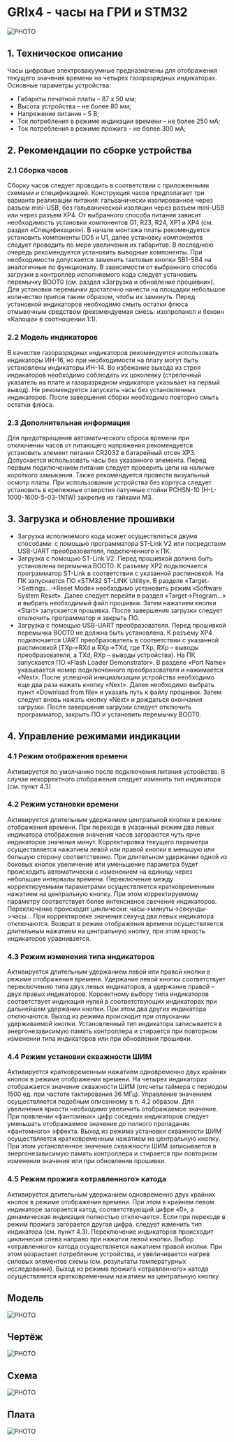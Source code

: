 # GRIx4 - часы на ГРИ и STM32
![PHOTO](https://github.com/AlexGyver/GRIx4_by_KARMAN/blob/master/Photo/Photo4.jpg)

## 1. Техническое описание
Часы цифровые электровакуумные предназначены для отображения текущего значения времени на четырех газоразрядных индикаторах. Основные параметры устройства:
- Габариты печатной платы – 87 х 50 мм;
- Высота устройства – не более 80 мм;
- Напряжение питания – 5 В;
- Ток потребления в режиме индикации времени – не более 250 мА;
- Ток потребления в режиме прожига – не более 300 мА;
## 2. Рекомендации по сборке устройства
### 2.1 Сборка часов
Сборку часов следует проводить в соответствии с приложенными схемами и спецификацией. Конструкция часов предполагает три варианта реализации питания: гальванически изолированное через разъем mini-USB, без гальванической изоляции через разъем mini-USB или через разъем XP4. От выбранного способа питания зависит необходимость установки компонентов G1, R23, R24, XP1 и XP4 (см. раздел «Спецификация»). В начале монтажа платы рекомендуется установить компоненты DD5 и U1, далее установку компонентов следует проводить по мере увеличения их габаритов. В последнюю очередь рекомендуется установить выводные компоненты. При необходимости допускается заменить тактовые кнопки SB1-SB4 на аналогичные по функционалу. В зависимости от выбранного способа загрузки в контроллер исполняемого кода следует установить перемычку BOOT0 (см. раздел «Загрузка и обновление прошивки»). Для установки перемычки достаточно нанести на площадки небольшое количество припоя таким образом, чтобы их замкнуть. Перед установкой индикаторов необходимо смыть остатки флюса отмывочным средством (рекомендуемая смесь: изопропанол и бензин «Калоша» в соотношении 1:1).
### 2.2 Модель индикаторов
В качестве газоразрядных индикаторов рекомендуется использовать индикаторы ИН-16, но при необходимости на плату могут быть установлены индикаторы ИН-14. Во избежание выхода из строя индикаторов необходимо соблюдать их цоколевку (стрелочный указатель на плате и газоразрядном индикаторе указывает на первый вывод). Не рекомендуется запускать часы без установленных индикаторов. После завершения сборки необходимо повторно смыть остатки флюса.
### 2.3 Дополнительная информация
Для предотвращения автоматического сброса времени при отключении часов от питающего напряжения рекомендуется установить элемент питания CR2032 в батарейный отсек XP3. Допускается использовать часы без указанного элемента. Перед первым подключением питания следует проверить цепи на наличие короткого замыкания. Также рекомендуется провести визуальный осмотр платы. При использовании устройства без корпуса следует установить в крепежные отверстия латунные стойки PCHSN-10 (H-L-1000-1600-5-03-1N1W) закрепив их гайками M3.
## 3. Загрузка и обновление прошивки
- Загрузка исполняемого кода может осуществляться двумя способами: с помощью программатора ST-Link V2 или посредством USB-UART преобразователя, подключенного к ПК.
- Загрузка с помощью ST-Link V2. Перед прошивкой должна быть установлена перемычка BOOT0. К разъему XP2 подключается программатор ST-Link в соответствии с указанной распиновкой. На ПК запускается ПО «STM32 ST-LINK Utility». В разделе «Target->Settings…->Reset Mode» необходимо установить режим «Software System Reset». Далее следует перейти в раздел «Target->Program…» и выбрать необходимый файл прошивки. Затем нажатием кнопки «Start» запускается прошивка. После завершения загрузки следует отключить программатор и закрыть ПО.
- Загрузка с помощью USB-UART преобразователя. Перед прошивкой перемычка BOOT0 не должна быть установлена. К разъему XP4 подключается UART преобразователь в соответствии с указанной распиновкой (TXp->RXd и RXp->TXd, где TXp, RXp – выводы преобразователя, а TXd, RXp – выводы устройства). На ПК запускается ПО «Flash Loader Demonstrator». В разделе «Port Name» указывается номер подключенного преобразователя и нажимается «Next». После успешной инициализации устройства необходимо еще два раза нажать кнопку «Next». Далее необходимо выбрать пункт «Download from file» и указать путь к файлу прошивки. Затем следует вновь нажать кнопку «Next» и дождаться окончания загрузки. После завершения загрузки следует отключить программатор, закрыть ПО и установить перемычку BOOT0.
## 4. Управление режимами индикации
### 4.1 Режим отображения времени
Активируется по умолчанию после подключения питания устройства. В случае некорректного отображения следует изменить тип индикатора (см. пункт 4.3)
### 4.2 Режим установки времени
Активируется длительным удержанием центральной кнопки в режиме отображения времени. При переходе в указанный режим два левых индикатора отображения значения часов загораются чуть ярче индикаторов значения минут. Корректировка текущего параметра осуществляется нажатием левой или правой кнопки в меньшую или большую сторону соответственно. При длительном удержании одной из боковых кнопок увеличение или уменьшение параметра будет происходить автоматически с изменением на единицу через небольшие интервалы времени. Переключение между корректируемыми параметрами осуществляется кратковременным нажатием на центральную кнопку. При этом корректируемому параметру соответствует более интенсивное свечение индикаторов. Переключение происходит циклически: часы->минуты->секунды->часы… При корректировке значения секунд два левых индикатора отключаются. Возврат в режим отображения времени осуществляется длительным нажатием на центральную кнопку, при этом яркость индикаторов уравнивается.
### 4.3 Режим изменения типа индикаторов
Активируется длительным удержанием левой или правой кнопки в режиме отображения времени. Удержание левой кнопки соответствует переключению типа двух левых индикаторов, а удержание правой – двух правых индикаторов. Корректному выбору типа индикаторов соответствует индикация нулей в соответствующих индикаторах при дальнейшем удержании кнопки. При этом два других индикатора отключаются. Выход из режима происходит при отпускании удерживаемой кнопки. Установленный тип индикатора записывается в энергонезависимую память контроллера и стирается при повторном изменении типа индикаторов или при обновлении прошивки.
### 4.4 Режим установки скважности ШИМ
Активируется кратковременным нажатием одновременно двух крайних кнопок в режиме отображения времени. На четырех индикаторах отображается значение скважности ШИМ (отсчеты таймера с периодом 1500 ед. при частоте тактирования 36 МГц). Управление значением осуществляется подобным описанному в п. 4.2 образом. Для увеличения яркости необходимо увеличить отображаемое значение. При появлении «фантомных» цифр соседних индикаторов следует уменьшать отображаемое значение до полного пропадания «фантомного» эффекта. Выход из режима установки скважности ШИМ осуществляется кратковременным нажатием на центральную кнопку. При этом установленное значение скважности ШИМ записывается в энергонезависимую память контроллера и стирается при повторном изменении значения или при обновлении прошивки.
### 4.5 Режим прожига «отравленного» катода
Активируется длительным удержанием одновременно двух крайних кнопок в режиме отображения времени. При этом в крайнем левом индикаторе загорается катод, соответствующий цифре «0», а динамическая индикация полностью отключается. Если при переходе в режим прожига загорается другая цифра, следует изменить тип индикатора (см. пункт 4.3). Переключение индикаторов происходит циклически слева направо при нажатии левой кнопки. Выбор «отравленного» катода осуществляется нажатием правой кнопки. При этом возрастает потребление устройства, и увеличивается нагрев силовых элементов схемы (см. результаты температурных исследований). Выход из режима прожига «отравленного» катода осуществляется кратковременным нажатием на центральную кнопку.

## Модель
![PHOTO](https://github.com/AlexGyver/GRIx4_by_KARMAN/blob/master/Photo/Model-top.png)

## Чертёж
![PHOTO](https://github.com/AlexGyver/GRIx4_by_KARMAN/blob/master/Photo/Scale.jpg)

## Схема
![PHOTO](https://github.com/AlexGyver/GRIx4_by_KARMAN/blob/master/Photo/Scheme.jpg)

## Плата
![PHOTO](https://github.com/AlexGyver/GRIx4_by_KARMAN/blob/master/Photo/PCB1.jpg)